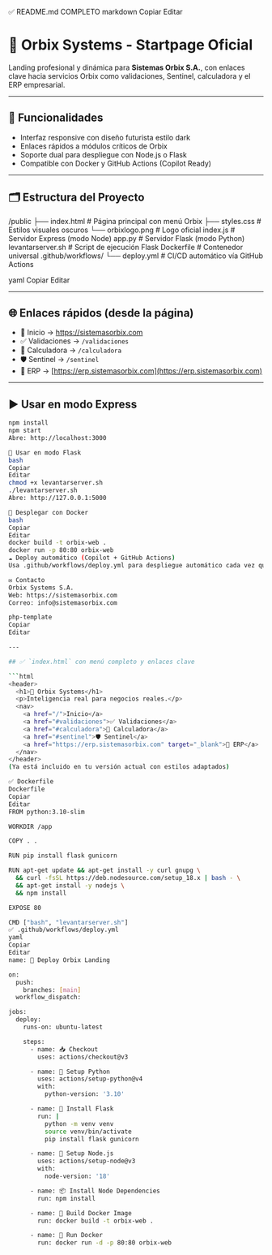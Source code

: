 ✅ README.md COMPLETO
markdown
Copiar
Editar
# 🧠 Orbix Systems - Startpage Oficial

Landing profesional y dinámica para **Sistemas Orbix S.A.**, con enlaces clave hacia servicios Orbix como validaciones, Sentinel, calculadora y el ERP empresarial.

---

## 🚀 Funcionalidades

- Interfaz responsive con diseño futurista estilo dark
- Enlaces rápidos a módulos críticos de Orbix
- Soporte dual para despliegue con Node.js o Flask
- Compatible con Docker y GitHub Actions (Copilot Ready)

---

## 🗂 Estructura del Proyecto

/public
├── index.html # Página principal con menú Orbix
├── styles.css # Estilos visuales oscuros
└── orbixlogo.png # Logo oficial
index.js # Servidor Express (modo Node)
app.py # Servidor Flask (modo Python)
levantarserver.sh # Script de ejecución Flask
Dockerfile # Contenedor universal
.github/workflows/
└── deploy.yml # CI/CD automático vía GitHub Actions

yaml
Copiar
Editar

---

## 🌐 Enlaces rápidos (desde la página)

- 🧠 Inicio → https://sistemasorbix.com
- ✅ Validaciones → `/validaciones`
- 🧮 Calculadora → `/calculadora`
- 🛡️ Sentinel → `/sentinel`
- 🚀 ERP → [https://erp.sistemasorbix.com](https://erp.sistemasorbix.com)

---

## ▶️ Usar en modo Express

```bash
npm install
npm start
Abre: http://localhost:3000

🧠 Usar en modo Flask
bash
Copiar
Editar
chmod +x levantarserver.sh
./levantarserver.sh
Abre: http://127.0.0.1:5000

🐳 Desplegar con Docker
bash
Copiar
Editar
docker build -t orbix-web .
docker run -p 80:80 orbix-web
☁️ Deploy automático (Copilot + GitHub Actions)
Usa .github/workflows/deploy.yml para despliegue automático cada vez que pushes a main.

✉️ Contacto
Orbix Systems S.A.
Web: https://sistemasorbix.com
Correo: info@sistemasorbix.com

php-template
Copiar
Editar

---

## ✅ `index.html` con menú completo y enlaces clave

```html
<header>
  <h1>🧠 Orbix Systems</h1>
  <p>Inteligencia real para negocios reales.</p>
  <nav>
    <a href="/">Inicio</a>
    <a href="#validaciones">✅ Validaciones</a>
    <a href="#calculadora">🧮 Calculadora</a>
    <a href="#sentinel">🛡️ Sentinel</a>
    <a href="https://erp.sistemasorbix.com" target="_blank">🚀 ERP</a>
  </nav>
</header>
(Ya está incluido en tu versión actual con estilos adaptados)

✅ Dockerfile
Dockerfile
Copiar
Editar
FROM python:3.10-slim

WORKDIR /app

COPY . .

RUN pip install flask gunicorn

RUN apt-get update && apt-get install -y curl gnupg \
  && curl -fsSL https://deb.nodesource.com/setup_18.x | bash - \
  && apt-get install -y nodejs \
  && npm install

EXPOSE 80

CMD ["bash", "levantarserver.sh"]
✅ .github/workflows/deploy.yml
yaml
Copiar
Editar
name: 🚀 Deploy Orbix Landing

on:
  push:
    branches: [main]
  workflow_dispatch:

jobs:
  deploy:
    runs-on: ubuntu-latest

    steps:
      - name: 📥 Checkout
        uses: actions/checkout@v3

      - name: 🐍 Setup Python
        uses: actions/setup-python@v4
        with:
          python-version: '3.10'

      - name: 🧠 Install Flask
        run: |
          python -m venv venv
          source venv/bin/activate
          pip install flask gunicorn

      - name: 🧰 Setup Node.js
        uses: actions/setup-node@v3
        with:
          node-version: '18'

      - name: 📦 Install Node Dependencies
        run: npm install

      - name: 🐳 Build Docker Image
        run: docker build -t orbix-web .

      - name: 🚀 Run Docker
        run: docker run -d -p 80:80 orbix-web
